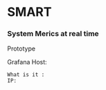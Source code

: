 # SMART

### System Merics at real time









Prototype 

Grafana Host: 

```
What is it :
IP: 
```

